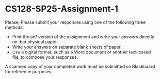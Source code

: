 # CS128-SP25-Assignment-1

Please, 
Please submit your responses using one of the following three methods:

 * Print the pdf version of the assignment and write your answers directly on that physical paper.
 * Write your answers on separate blank sheets of paper.
 * Use a digital format, such as a Word document or another text-based file, to compose your responses.

A scanned copy of your completed work must be submitted on Blackboard for reference purposes.
